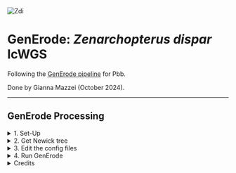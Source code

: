 <img src="https://lifg.australian.museum/Image/9uTxr6do.jpeg?version=full" alt="Zdi" width="300"/>

# GenErode: _Zenarchopterus dispar_ lcWGS

Following the [GenErode pipeline](https://github.com/philippinespire/pire_lcwgs_data_processing/tree/main/scripts/GenErode_Wahab) for Pbb.

Done by Gianna Mazzei (October 2024).

---

## GenErode Processing

<details><summary>1. Set-Up</summary>

### 1. Set-Up

Make a copy of the template folder, renaming it according to your species name.
```
cp -r /home/e1garcia/shotgun_PIRE/pire_lcwgs_data_processing/scripts/GenErode_Wahab/GenErode_templatedir /archive/carpenterlab/pire/pire_zenarchopterus_dispar_lcwgs/GenErode_Zdi
```
Then, create the necessary subdirectories
```
mkdir /archive/carpenterlab/pire/pire_zenarchopterus_dispar_lcwgs/GenErode_Zdi/config
mkdir /archive/carpenterlab/pire/pire_zenarchopterus_dispar_lcwgs/GenErode_Zdi/historical
mkdir /archive/carpenterlab/pire/pire_zenarchopterus_dispar_lcwgs/GenErode_Zdi/modern
mkdir /archive/carpenterlab/pire/pire_zenarchopterus_dispar_lcwgs/GenErode_Zdi/reference
mkdir /archive/carpenterlab/pire/pire_zenarchopterus_dispar_lcwgs/GenErode_Zdi/gerp_outgroups
mkdir /archive/carpenterlab/pire/pire_zenarchopterus_dispar_lcwgs/GenErode_Zdi/mitochondria
```
Add 1st_sequencing_run Zdi species data to the subdirectories:
```
rsync /archive/carpenterlab/pire/pire_zenarchopterus_dispar_lcwgs/1st_sequencing_run/fq_raw/Zdi-A*.fq.gz /archive/carpenterlab/pire/pire_zenarchopterus_dispar_lcwgs/GenErode_Zdi/historical

rsync /archive/carpenterlab/pire/pire_zenarchopterus_dispar_lcwgs/1st_sequencing_run/fq_raw/Zdi-C*.fq.gz /archive/carpenterlab/pire/pire_zenarchopterus_dispar_lcwgs/GenErode_Zdi/modern
```
Make sure they all synced properly:
```
ls -1 /archive/carpenterlab/pire/pire_zenarchopterus_dispar_lcwgs/1st_sequencing_run/fq_raw/Zdi-A*.fq.gz  | wc -l
ls -1 /archive/carpenterlab/pire/pire_zenarchopterus_dispar_lcwgs/GenErode_Zdi/historical | wc -l
94
94

ls -1 /archive/carpenterlab/pire/pire_zenarchopterus_dispar_lcwgs/1st_sequencing_run/fq_raw/Zdi-C*.fq.gz | wc -l
ls -1 /archive/carpenterlab/pire/pire_zenarchopterus_dispar_lcwgs/GenErode_Zdi/modern | wc -l
128
128
```

Now add 2nd_sequencing_run Zdi species data to the subdirectories:
```
rsync /archive/carpenterlab/pire/pire_zenarchopterus_dispar_lcwgs/2nd_sequencing_run/fq_raw/Zdi-A*.fq.gz /archive/carpenterlab/pire/pire_zenarchopterus_dispar_lcwgs/GenErode_Zdi/historical

rsync /archive/carpenterlab/pire/pire_zenarchopterus_dispar_lcwgs/2nd_sequencing_run/fq_raw/Zdi-C*.fq.gz /archive/carpenterlab/pire/pire_zenarchopterus_dispar_lcwgs/GenErode_Zdi/modern
```
Check it worked:
```
ls -1 /archive/carpenterlab/pire/pire_zenarchopterus_dispar_lcwgs/2nd_sequencing_run/fq_raw/Zdi-A*.fq.gz  | wc -l
ls -1 /archive/carpenterlab/pire/pire_zenarchopterus_dispar_lcwgs/GenErode_Zdi/historical/*2.1.fq.gz | wc -l
ls -1 /archive/carpenterlab/pire/pire_zenarchopterus_dispar_lcwgs/GenErode_Zdi/historical/*2.2.fq.gz | wc -l
94
47
47

ls -1 /archive/carpenterlab/pire/pire_zenarchopterus_dispar_lcwgs/2nd_sequencing_run/fq_raw/Zdi-C*.fq.gz  | wc -l
ls -1 /archive/carpenterlab/pire/pire_zenarchopterus_dispar_lcwgs/GenErode_Zdi/modern/*2.1.fq.gz | wc -l
ls -1 /archive/carpenterlab/pire/pire_zenarchopterus_dispar_lcwgs/GenErode_Zdi/modern/*2.2.fq.gz | wc -l
98
49
49
```
Add reference genome:
```
rsync /archive/carpenterlab/pire/pire_zenarchopterus_dispar_lcwgs/1st_sequencing_run/mkBAM_ddocent/reference.genbank.Zdi.fasta /archive/carpenterlab/pire/pire_zenarchopterus_dispar_lcwgs/GenErode_Zdi/reference
```

---

</details>

<details><summary>2. Get Newick tree</summary>

### 2. Get Newick tree

To begin to populate the `gerp_outgroups` directory, we need to download genomes from  at least 30 other fishes. _Zenarchopterus dispar_ is within the Zenarchopteridae family within the order Beloniformes. On Genbank, there are only 2 unique chromosome level genomes in this order. Within the same clade, Atherinomorphae, the next closest groups are Atheriniformes and Cyprinodontiformes, with 4 and 11 chromosome level genomes, respectively. After this, I had to expand to the next closest clade, Cichlomorphae. Within this clade, the order Cichliformes has 12 unique genomes. The sister order to Cichliformes, Polycentridae, had no genomes. This equals 30 genomes.

Previously included was _Xenentodon cancila_, which belonged to Beloniformes, but this species was causing issues when trying to run GenErode. Because of this, we now only have 29 genomes. The next closest order is Ambassidae, which only has one chromosome level genome. Now we have 30 genomes. 

<div align="center">
 <img src="https://github.com/philippinespire/pire_zenarchopterus_dispar_lcwgs/blob/main/GenErode_Zdi/Zdi_relationships.png" alt="Zdi_relationships" width="450"/>
</div>
<p>

 
</p>
<details><summary>To see how I downloaded all the genomes:</summary>
<p>
 
**Beloniformes**
</p>

```
# Cololabis saira
[hpc-0356@wahab-01 gerp_outgroups]$ wget https://ftp.ncbi.nlm.nih.gov/genomes/all/GCF/033/807/715/GCF_033807715.1_fColSai1.1/GCF_033807715.1_fColSai1.1_genomic.fna.gz
[hpc-0356@wahab-01 gerp_outgroups]$ mv GCF_033807715.1_fColSai1.1_genomic.fna.gz Cololabis_saira.fa.gz

# Oryzias curvinotus
[hpc-0356@wahab-01 gerp_outgroups]$ wget https://ftp.ncbi.nlm.nih.gov/genomes/all/GCA/023/969/325/GCA_023969325.1_ASM2396932v1/GCA_023969325.1_ASM2396932v1_genomic.fna.gz
[hpc-0356@wahab-01 gerp_outgroups]$ mv GCA_023969325.1_ASM2396932v1_genomic.fna.gz Oryzias_curvinotus.fa.gz

# Xenentodon cancila was removed from this list as it was causing problems for GenErode
```

**Atheriniformes**
```
# Melanotaenia boesemani
[hpc-0356@wahab-01 gerp_outgroups]$ wget https://ftp.ncbi.nlm.nih.gov/genomes/all/GCF/017/639/745/GCF_017639745.1_fMelBoe1.pri/GCF_017639745.1_fMelBoe1.pri_genomic.fna.gz
[hpc-0356@wahab-01 gerp_outgroups]$ mv GCF_017639745.1_fMelBoe1.pri_genomic.fna.gz Melanotaenia_boesemani.fa.gz

# Neostethus bicornis
[hpc-0356@wahab-01 gerp_outgroups]$ wget https://ftp.ncbi.nlm.nih.gov/genomes/all/GCA/902/685/375/GCA_902685375.1_fNeoBic2.1/GCA_902685375.1_fNeoBic2.1_genomic.fna.gz
[hpc-0356@wahab-01 gerp_outgroups]$ mv GCA_902685375.1_fNeoBic2.1_genomic.fna.gz Neostethus_bicornis.fa.gz

# Odontesthes bonariensis
[hpc-0356@wahab-01 gerp_outgroups]$ wget https://ftp.ncbi.nlm.nih.gov/genomes/all/GCA/027/942/865/GCA_027942865.1_fOdoBon6.hap1/GCA_027942865.1_fOdoBon6.hap1_genomic.fna.gz
[hpc-0356@wahab-01 gerp_outgroups]$ mv GCA_027942865.1_fOdoBon6.hap1_genomic.fna.gz Odontesthes_bonariensis.fa.gz

# Telmatherina bonti
[hpc-0356@wahab-01 gerp_outgroups]$ wget https://ftp.ncbi.nlm.nih.gov/genomes/all/GCA/933/228/915/GCA_933228915.1_fTelBon1.1/GCA_933228915.1_fTelBon1.1_genomic.fna.gz
[hpc-0356@wahab-01 gerp_outgroups]$ mv GCA_933228915.1_fTelBon1.1_genomic.fna.gz Telmatherina_bonti.fa.gz
```


**Cyprinodontiformes**
```
# Anableps anableps
[hpc-0356@wahab-01 gerp_outgroups]$ wget https://ftp.ncbi.nlm.nih.gov/genomes/all/GCA/014/839/685/GCA_014839685.1_fAnaAna1.pri/GCA_014839685.1_fAnaAna1.pri_genomic.fna.gz
[hpc-0356@wahab-01 gerp_outgroups]$ mv GCA_014839685.1_fAnaAna1.pri_genomic.fna.gz Anableps_anableps.fa.gz

# Cyprinodon diabolis
[hpc-0356@wahab-01 gerp_outgroups]$ wget https://ftp.ncbi.nlm.nih.gov/genomes/all/GCA/030/533/445/GCA_030533445.1_UCB_CyDiab_1.0/GCA_030533445.1_UCB_CyDiab_1.0_genomic.fna.gz
[hpc-0356@wahab-01 gerp_outgroups]$ mv GCA_030533445.1_UCB_CyDiab_1.0_genomic.fna.gz Cyprinodon_diabolis.fa.gz

# Fundulus diaphanus
[hpc-0356@wahab-01 gerp_outgroups]$ wget https://ftp.ncbi.nlm.nih.gov/genomes/all/GCA/037/039/145/GCA_037039145.1_fFunDia1.hap1/GCA_037039145.1_fFunDia1.hap1_genomic.fna.gz
[hpc-0356@wahab-01 gerp_outgroups]$ mv GCA_037039145.1_fFunDia1.hap1_genomic.fna.gz Fundulus_diaphanus.fa.gz

# Gambusia affinis
[hpc-0356@wahab-01 gerp_outgroups]$ wget https://ftp.ncbi.nlm.nih.gov/genomes/all/GCF/019/740/435/GCF_019740435.1_SWU_Gaff_1.0/GCF_019740435.1_SWU_Gaff_1.0_genomic.fna.gz
[hpc-0356@wahab-01 gerp_outgroups]$ mv GCF_019740435.1_SWU_Gaff_1.0_genomic.fna.gz Gambusia_affinis.fa.gz

# Girardinichthys multiradiatus
[hpc-0356@wahab-01 gerp_outgroups]$ wget https://ftp.ncbi.nlm.nih.gov/genomes/all/GCF/021/462/225/GCF_021462225.1_DD_fGirMul_XY1/GCF_021462225.1_DD_fGirMul_XY1_genomic.fna.gz
[hpc-0356@wahab-01 gerp_outgroups]$ mv GCF_021462225.1_DD_fGirMul_XY1_genomic.fna.gz Girardinichthys_multiradiatus.fa.gz

# Kryptolebias marmoratus
[hpc-0356@wahab-01 gerp_outgroups]$ wget https://ftp.ncbi.nlm.nih.gov/genomes/all/GCF/001/649/575/GCF_001649575.2_ASM164957v2/GCF_001649575.2_ASM164957v2_genomic.fna.gz
[hpc-0356@wahab-01 gerp_outgroups]$ mv GCF_001649575.2_ASM164957v2_genomic.fna.gz Kryptolebias_marmoratus.fa.gz

# Nematolebias whitei
[hpc-0356@wahab-01 gerp_outgroups]$ wget https://ftp.ncbi.nlm.nih.gov/genomes/all/GCF/014/905/685/GCF_014905685.2_NemWhi1/GCF_014905685.2_NemWhi1_genomic.fna.gz
[hpc-0356@wahab-01 gerp_outgroups]$ mv GCF_014905685.2_NemWhi1_genomic.fna.gz Nematolebias_whitei.fa.gz

# Nothobranchius furzeri
[hpc-0356@wahab-01 gerp_outgroups]$ wget https://ftp.ncbi.nlm.nih.gov/genomes/all/GCF/027/789/165/GCF_027789165.1_UI_Nfuz_MZM_1.0/GCF_027789165.1_UI_Nfuz_MZM_1.0_genomic.fna.gz
[hpc-0356@wahab-01 gerp_outgroups]$ mv GCF_027789165.1_UI_Nfuz_MZM_1.0_genomic.fna.gz Nothobranchius_furzeri.fa.gz

# Poecilia formosa
[hpc-0356@wahab-01 gerp_outgroups]$ wget https://ftp.ncbi.nlm.nih.gov/genomes/all/GCF/000/485/575/GCF_000485575.1_Poecilia_formosa-5.1.2/GCF_000485575.1_Poecilia_formosa-5.1.2_genomic.fna.gz
[hpc-0356@wahab-01 gerp_outgroups]$ mv GCF_000485575.1_Poecilia_formosa-5.1.2_genomic.fna.gz Poecilia_formosa.fa.gz

# Valencia hispanica
[hpc-0356@wahab-01 gerp_outgroups]$ wget https://ftp.ncbi.nlm.nih.gov/genomes/all/GCA/963/556/495/GCA_963556495.2_fValHis1.1_MT/GCA_963556495.2_fValHis1.1_MT_genomic.fna.gz
[hpc-0356@wahab-01 gerp_outgroups]$ mv GCA_963556495.2_fValHis1.1_MT_genomic.fna.gz Valencia_hispanica.fa.gz

# Xiphophorus birchmanni
[hpc-0356@wahab-01 gerp_outgroups]$ wget https://ftp.ncbi.nlm.nih.gov/genomes/all/GCA/036/418/095/GCA_036418095.1_xbir-COAC-16-VIII-22-M_v2023.1/GCA_036418095.1_xbir-COAC-16-VIII-22-M_v2023.1_genomic.fna.gz
[hpc-0356@wahab-01 gerp_outgroups]$ mv GCA_036418095.1_xbir-COAC-16-VIII-22-M_v2023.1_genomic.fna.gz Xiphophorus_birchmanni.fa.gz
```

**Cichliformes**
```
# Amphilophus citrinellus
[hpc-0356@wahab-01 gerp_outgroups]$ wget https://ftp.ncbi.nlm.nih.gov/genomes/all/GCA/013/435/755/GCA_013435755.1_ASM1343575v1/GCA_013435755.1_ASM1343575v1_genomic.fna.gz
[hpc-0356@wahab-01 gerp_outgroups]$ mv GCA_013435755.1_ASM1343575v1_genomic.fna.gz Amphilophus_citrinellus.fa.gz

# Archocentrus centrarchus
[hpc-0356@wahab-01 gerp_outgroups]$ wget https://ftp.ncbi.nlm.nih.gov/genomes/all/GCF/007/364/275/GCF_007364275.1_fArcCen1/GCF_007364275.1_fArcCen1_genomic.fna.gz
[hpc-0356@wahab-01 gerp_outgroups]$ mv GCF_007364275.1_fArcCen1_genomic.fna.gz Archocentrus_centrarchus.fa.gz

# Astatotilapia calliptera
[hpc-0356@wahab-01 gerp_outgroups]$ wget https://ftp.ncbi.nlm.nih.gov/genomes/all/GCF/900/246/225/GCF_900246225.1_fAstCal1.2/GCF_900246225.1_fAstCal1.2_genomic.fna.gz
[hpc-0356@wahab-01 gerp_outgroups]$ mv GCF_900246225.1_fAstCal1.2_genomic.fna.gz Astatotilapia_calliptera.fa.gz

# Chromidotilapia guntheri
[hpc-0356@wahab-01 gerp_outgroups]$ wget https://ftp.ncbi.nlm.nih.gov/genomes/all/GCA/040/805/835/GCA_040805835.1_ASM4080583v1/GCA_040805835.1_ASM4080583v1_genomic.fna.gz
[hpc-0356@wahab-01 gerp_outgroups]$ mv GCA_040805835.1_ASM4080583v1_genomic.fna.gz Chromidotilapia_guntheri.fa.gz

# Etroplus suratensis
[hpc-0356@wahab-01 gerp_outgroups]$ wget https://ftp.ncbi.nlm.nih.gov/genomes/all/GCA/041/004/005/GCA_041004005.1_CIBA_Esura_1.1/GCA_041004005.1_CIBA_Esura_1.1_genomic.fna.gz
[hpc-0356@wahab-01 gerp_outgroups]$ mv GCA_041004005.1_CIBA_Esura_1.1_genomic.fna.gz Etroplus_suratensis.fa.gz

# Maylandia zebra
[hpc-0356@wahab-01 gerp_outgroups]$ wget https://ftp.ncbi.nlm.nih.gov/genomes/all/GCF/000/238/955/GCF_000238955.4_M_zebra_UMD2a/GCF_000238955.4_M_zebra_UMD2a_genomic.fna.gz
[hpc-0356@wahab-01 gerp_outgroups]$ mv GCF_000238955.4_M_zebra_UMD2a_genomic.fna.gz Maylandia_zebra.fa.gz

# Neolamprologus multifasciatus
[hpc-0356@wahab-01 gerp_outgroups]$ wget https://ftp.ncbi.nlm.nih.gov/genomes/all/GCA/963/576/455/GCA_963576455.2_fNeoMul1.2/GCA_963576455.2_fNeoMul1.2_genomic.fna.gz
[hpc-0356@wahab-01 gerp_outgroups]$ mv GCA_963576455.2_fNeoMul1.2_genomic.fna.gz Neolamprologus_multifasciatus.fa.gz

# Oreochromis aureus
[hpc-0356@wahab-01 gerp_outgroups]$ wget https://ftp.ncbi.nlm.nih.gov/genomes/all/GCF/013/358/895/GCF_013358895.1_ZZ_aureus/GCF_013358895.1_ZZ_aureus_genomic.fna.gz
[hpc-0356@wahab-01 gerp_outgroups]$ mv GCF_013358895.1_ZZ_aureus_genomic.fna.gz Oreochromis_aureus.fa.gz

# Parachromis managuensis
[hpc-0356@wahab-01 gerp_outgroups]$ wget https://ftp.ncbi.nlm.nih.gov/genomes/all/GCA/040/437/545/GCA_040437545.1_ASM4043754v1/GCA_040437545.1_ASM4043754v1_genomic.fna.gz
[hpc-0356@wahab-01 gerp_outgroups]$ mv GCA_040437545.1_ASM4043754v1_genomic.fna.gz Parachromis_managuensis.fa.gz

# Pelmatolapia mariae
[hpc-0356@wahab-01 gerp_outgroups]$ wget https://ftp.ncbi.nlm.nih.gov/genomes/all/GCF/036/321/145/GCF_036321145.2_Pm_UMD_F_2/GCF_036321145.2_Pm_UMD_F_2_genomic.fna.gz
[hpc-0356@wahab-01 gerp_outgroups]$ mv GCF_036321145.2_Pm_UMD_F_2_genomic.fna.gz Pelmatolapia_mariae.fa.gz

# Petenia splendida
[hpc-0356@wahab-01 gerp_outgroups]$ wget https://ftp.ncbi.nlm.nih.gov/genomes/all/GCA/040/437/555/GCA_040437555.1_P_splendida_v1.0/GCA_040437555.1_P_splendida_v1.0_genomic.fna.gz
[hpc-0356@wahab-01 gerp_outgroups]$ mv GCA_040437555.1_P_splendida_v1.0_genomic.fna.gz Petenia_splendida.fa.gz

# Pholidichthys leucotaenia
[hpc-0356@wahab-01 gerp_outgroups]$ wget https://ftp.ncbi.nlm.nih.gov/genomes/all/GCA/020/510/985/GCA_020510985.1_fPhoLeu1.pri/GCA_020510985.1_fPhoLeu1.pri_genomic.fna.gz
[hpc-0356@wahab-01 gerp_outgroups]$ mv GCA_020510985.1_fPhoLeu1.pri_genomic.fna.gz Pholidichthys_leucotaenia.fa.gz
```

**Ambassidae**
```
# Parambassis ranga
[hpc-0356@wahab-01 gerp_outgroups]$ wget https://ftp.ncbi.nlm.nih.gov/genomes/all/GCF/900/634/625/GCF_900634625.1_fParRan2.1/GCF_900634625.1_fParRan2.1_genomic.fna.gz
[hpc-0356@wahab-01 gerp_outgroups]$ mv GCF_900634625.1_fParRan2.1_genomic.fna.gz Parambassis_ranga.fa.gz
```

</details>



I created a txt file listing the names of all the species in the `gerp_outgroups` directory and uploaded this to [TimeTree of Life](https://timetree.org/). We need to add Zenarchopterus dispar to this list, but neither the species nor its genus is recognized by the database. However, within the same family (Zenarchopteridae) the species Dermogenys collettei is recognized. 

**I will be using Dermogenys collettei as a proxy for Zenarchopterus dispar.**

Species List:
```
Dermogenys collettei
Amphilophus citrinellus
Anableps anableps
Archocentrus centrarchus
Astatotilapia calliptera
Chromidotilapia guntheri
Cololabis saira
Cyprinodon diabolis
Etroplus suratensis
Fundulus diaphanus
Gambusia affinis
Girardinichthys multiradiatus
Kryptolebias marmoratus
Maylandia zebra
Melanotaenia boesemani
Nematolebias whitei
Neolamprologus multifasciatus
Neostethus bicornis
Nothobranchius furzeri
Odontesthes bonariensis
Oreochromis aureus
Oryzias curvinotus
Parachromis managuensis
Pelmatolapia mariae
Petenia splendida
Pholidichthys leucotaenia
Poecilia formosa
Telmatherina bonti
Valencia hispanica
Xiphophorus birchmanni
```
<p>

I downloaded the tree as a Newick File (and jpg) and uploaded it to my `GenErode_Zdi` directory.
</p>

```
[hpc-0356@wahab-01 gerp_outgroups]$ logout

giannamazzei@Giannas-Laptop ~ % cd ~/Downloads

giannamazzei@Giannas-Laptop Downloads % scp Zdi_gerp_tree.nwk hpc-0356@wahab.hpc.odu.edu:/archive/carpenterlab/pire/pire_zenarchopterus_dispar_lcwgs/GenErode_Zdi

giannamazzei@Giannas-Laptop Downloads % scp Zdi_prunetree.jpg hpc-0356@wahab.hpc.odu.edu:/archive/carpenterlab/pire/pire_zenarchopterus_dispar_lcwgs/GenErode_Zdi
```

Now, in the .nwk file, rename the focal species with the name of the reference assembly file.
```
[hpc-0356@wahab-01 GenErode_Zdi]$ sed -i 's/Dermogenys_collettei/reference.genbank.Zdi.fasta/g' Zdi_gerp_tree.nwk
```
<div align="center">
 
 ### TimeTree Output:
 
 <img src="https://github.com/philippinespire/pire_zenarchopterus_dispar_lcwgs/blob/main/GenErode_Zdi/Zdi_prunetree.jpg" alt="Zdi prunetree" width="700"/>
</div>

---

</details>

<details><summary>3. Edit the config files</summary>

### 3. Edit the config files

I wrote a script to try and automate this process.

I began by copying it from where I originally made it:
```
[hpc-0356@wahab-01 GenErode_Zdi]$ cp /archive/carpenterlab/pire/pire_parupeneus_barberinus_lcwgs/test_GenErode_Pbb/config_file_population.sh .
```
Within the file, I have two variables you need to set on lines 9 and 10
```
species_code="Zdi"  # Replace XXX with the actual species code, ex. "Pbb"
species_name="zenarchopterus_dispar"  # Replace with the actual species name, ex. "parupeneus_barberinus"
```
Now running the script should populate the config text files, if this works the way I hope it does.
```
[hpc-0356@wahab-01 GenErode_Zdi]$ ./config_file_population.sh 
```
It worked!!

**Zdi_historical_samples.txt:**
```
[hpc-0356@wahab-01 config]$ cat Zdi_historical_samples.txt 
samplename_index_lane readgroup_id readgroup_platform path_to_R1_fastq_file path_to_R2_fastq_file
ZdiADup001_Ex1_L2 2277W2LT4:2 illumina historical/Zdi-ADup_001-Ex1-11B-lcwgs-1-1.1.fq.gz historical/Zdi-ADup_001-Ex1-11B-lcwgs-1-1.2.fq.gz
ZdiADup002_Ex1_L2 2277W2LT4:2 illumina historical/Zdi-ADup_002-Ex1-9G-lcwgs-1-1.1.fq.gz historical/Zdi-ADup_002-Ex1-9G-lcwgs-1-1.2.fq.gz
ZdiADup003_Ex1_L2 2277W2LT4:2 illumina historical/Zdi-ADup_003-Ex1-9H-lcwgs-1-1.1.fq.gz historical/Zdi-ADup_003-Ex1-9H-lcwgs-1-1.2.fq.gz
ZdiADup004_Ex1_L2 2277W2LT4:2 illumina historical/Zdi-ADup_004-Ex1-10A-lcwgs-1-1.1.fq.gz historical/Zdi-ADup_004-Ex1-10A-lcwgs-1-1.2.fq.gz
ZdiADup005_Ex1_L2 2277W2LT4:2 illumina historical/Zdi-ADup_005-Ex1-10B-lcwgs-1-1.1.fq.gz historical/Zdi-ADup_005-Ex1-10B-lcwgs-1-1.2.fq.gz
ZdiADup006_Ex1_L2 2277W2LT4:2 illumina historical/Zdi-ADup_006-Ex1-10C-lcwgs-1-1.1.fq.gz historical/Zdi-ADup_006-Ex1-10C-lcwgs-1-1.2.fq.gz
ZdiADup007_Ex1_L2 2277W2LT4:2 illumina historical/Zdi-ADup_007-Ex1-10D-lcwgs-1-1.1.fq.gz historical/Zdi-ADup_007-Ex1-10D-lcwgs-1-1.2.fq.gz
ZdiADup008_Ex1_L2 2277W2LT4:2 illumina historical/Zdi-ADup_008-Ex1-10E-lcwgs-1-1.1.fq.gz historical/Zdi-ADup_008-Ex1-10E-lcwgs-1-1.2.fq.gz
ZdiADup009_Ex1_L2 2277W2LT4:2 illumina historical/Zdi-ADup_009-Ex1-10F-lcwgs-1-1.1.fq.gz historical/Zdi-ADup_009-Ex1-10F-lcwgs-1-1.2.fq.gz
ZdiADup010_Ex1_L2 2277W2LT4:2 illumina historical/Zdi-ADup_010-Ex1-10G-lcwgs-1-1.1.fq.gz historical/Zdi-ADup_010-Ex1-10G-lcwgs-1-1.2.fq.gz
ZdiADup011_Ex1_L2 2277W2LT4:2 illumina historical/Zdi-ADup_011-Ex1-10H-lcwgs-1-1.1.fq.gz historical/Zdi-ADup_011-Ex1-10H-lcwgs-1-1.2.fq.gz
ZdiADup012_Ex1_L2 2277W2LT4:2 illumina historical/Zdi-ADup_012-Ex1-11A-lcwgs-1-1.1.fq.gz historical/Zdi-ADup_012-Ex1-11A-lcwgs-1-1.2.fq.gz
ZdiADup013_Ex1_L2 2277W2LT4:2 illumina historical/Zdi-ADup_013-Ex1-12F-lcwgs-1-1.1.fq.gz historical/Zdi-ADup_013-Ex1-12F-lcwgs-1-1.2.fq.gz
ZdiADup014_Ex1_L2 2277W2LT4:2 illumina historical/Zdi-ADup_014-Ex1-11C-lcwgs-1-1.1.fq.gz historical/Zdi-ADup_014-Ex1-11C-lcwgs-1-1.2.fq.gz
ZdiADup015_Ex1_L2 2277W2LT4:2 illumina historical/Zdi-ADup_015-Ex1-11D-lcwgs-1-1.1.fq.gz historical/Zdi-ADup_015-Ex1-11D-lcwgs-1-1.2.fq.gz
ZdiADup016_Ex1_L2 2277W2LT4:2 illumina historical/Zdi-ADup_016-Ex1-11E-lcwgs-1-1.1.fq.gz historical/Zdi-ADup_016-Ex1-11E-lcwgs-1-1.2.fq.gz
ZdiADup017_Ex1_L2 2277W2LT4:2 illumina historical/Zdi-ADup_017-Ex1-11F-lcwgs-1-1.1.fq.gz historical/Zdi-ADup_017-Ex1-11F-lcwgs-1-1.2.fq.gz
ZdiADup018_Ex1_L2 2277W2LT4:2 illumina historical/Zdi-ADup_018-Ex1-11G-lcwgs-1-1.1.fq.gz historical/Zdi-ADup_018-Ex1-11G-lcwgs-1-1.2.fq.gz
ZdiADup019_Ex1_L2 2277W2LT4:2 illumina historical/Zdi-ADup_019-Ex1-11H-lcwgs-1-1.1.fq.gz historical/Zdi-ADup_019-Ex1-11H-lcwgs-1-1.2.fq.gz
ZdiADup020_Ex1_L2 2277W2LT4:2 illumina historical/Zdi-ADup_020-Ex1-12A-lcwgs-1-1.1.fq.gz historical/Zdi-ADup_020-Ex1-12A-lcwgs-1-1.2.fq.gz
ZdiADup021_Ex1_L2 2277W2LT4:2 illumina historical/Zdi-ADup_021-Ex1-12B-lcwgs-1-1.1.fq.gz historical/Zdi-ADup_021-Ex1-12B-lcwgs-1-1.2.fq.gz
ZdiADup022_Ex1_L2 2277W2LT4:2 illumina historical/Zdi-ADup_022-Ex1-12C-lcwgs-1-1.1.fq.gz historical/Zdi-ADup_022-Ex1-12C-lcwgs-1-1.2.fq.gz
ZdiADup023_Ex1_L2 2277W2LT4:2 illumina historical/Zdi-ADup_023-Ex1-12D-lcwgs-1-1.1.fq.gz historical/Zdi-ADup_023-Ex1-12D-lcwgs-1-1.2.fq.gz
ZdiADup024_Ex1_L2 2277W2LT4:2 illumina historical/Zdi-ADup_024-Ex1-12E-lcwgs-1-1.1.fq.gz historical/Zdi-ADup_024-Ex1-12E-lcwgs-1-1.2.fq.gz
ZdiADup025_Ex1_L2 2277W2LT4:2 illumina historical/Zdi-ADup_025-Ex1-2A-lcwgs-1-1.1.fq.gz historical/Zdi-ADup_025-Ex1-2A-lcwgs-1-1.2.fq.gz
ZdiADup026_Ex1_L2 2277W2LT4:2 illumina historical/Zdi-ADup_026-Ex1-12G-lcwgs-1-1.1.fq.gz historical/Zdi-ADup_026-Ex1-12G-lcwgs-1-1.2.fq.gz
ZdiADup027_Ex1_L2 2277W2LT4:2 illumina historical/Zdi-ADup_027-Ex1-12H-lcwgs-1-1.1.fq.gz historical/Zdi-ADup_027-Ex1-12H-lcwgs-1-1.2.fq.gz
ZdiADup028_Ex1_L2 2277W2LT4:2 illumina historical/Zdi-ADup_028-Ex1-9F-lcwgs-1-1.1.fq.gz historical/Zdi-ADup_028-Ex1-9F-lcwgs-1-1.2.fq.gz
ZdiADup029_Ex1_L2 2277W2LT4:2 illumina historical/Zdi-ADup_029-Ex1-1A-lcwgs-1-1.1.fq.gz historical/Zdi-ADup_029-Ex1-1A-lcwgs-1-1.2.fq.gz
ZdiADup030_Ex1_L2 2277W2LT4:2 illumina historical/Zdi-ADup_030-Ex1-1B-lcwgs-1-1.1.fq.gz historical/Zdi-ADup_030-Ex1-1B-lcwgs-1-1.2.fq.gz
ZdiADup031_Ex1_L2 2277W2LT4:2 illumina historical/Zdi-ADup_031-Ex1-1C-lcwgs-1-1.1.fq.gz historical/Zdi-ADup_031-Ex1-1C-lcwgs-1-1.2.fq.gz
ZdiADup032_Ex1_L2 2277W2LT4:2 illumina historical/Zdi-ADup_032-Ex1-1D-lcwgs-1-1.1.fq.gz historical/Zdi-ADup_032-Ex1-1D-lcwgs-1-1.2.fq.gz
ZdiADup033_Ex1_L2 2277W2LT4:2 illumina historical/Zdi-ADup_033-Ex1-1E-lcwgs-1-1.1.fq.gz historical/Zdi-ADup_033-Ex1-1E-lcwgs-1-1.2.fq.gz
ZdiADup034_Ex1_L2 2277W2LT4:2 illumina historical/Zdi-ADup_034-Ex1-1F-lcwgs-1-1.1.fq.gz historical/Zdi-ADup_034-Ex1-1F-lcwgs-1-1.2.fq.gz
ZdiADup035_Ex1_L2 2277W2LT4:2 illumina historical/Zdi-ADup_035-Ex1-1G-lcwgs-1-1.1.fq.gz historical/Zdi-ADup_035-Ex1-1G-lcwgs-1-1.2.fq.gz
ZdiADup036_Ex1_L2 2277W2LT4:2 illumina historical/Zdi-ADup_036-Ex1-1H-lcwgs-1-1.1.fq.gz historical/Zdi-ADup_036-Ex1-1H-lcwgs-1-1.2.fq.gz
ZdiADup037_Ex1_L2 2277W2LT4:2 illumina historical/Zdi-ADup_037-Ex1-3D-lcwgs-1-1.1.fq.gz historical/Zdi-ADup_037-Ex1-3D-lcwgs-1-1.2.fq.gz
ZdiADup038_Ex1_L2 2277W2LT4:2 illumina historical/Zdi-ADup_038-Ex1-2B-lcwgs-1-1.1.fq.gz historical/Zdi-ADup_038-Ex1-2B-lcwgs-1-1.2.fq.gz
ZdiADup039_Ex1_L2 2277W2LT4:2 illumina historical/Zdi-ADup_039-Ex1-2C-lcwgs-1-1.1.fq.gz historical/Zdi-ADup_039-Ex1-2C-lcwgs-1-1.2.fq.gz
ZdiADup040_Ex1_L2 2277W2LT4:2 illumina historical/Zdi-ADup_040-Ex1-2D-lcwgs-1-1.1.fq.gz historical/Zdi-ADup_040-Ex1-2D-lcwgs-1-1.2.fq.gz
ZdiADup041_Ex1_L2 2277W2LT4:2 illumina historical/Zdi-ADup_041-Ex1-2E-lcwgs-1-1.1.fq.gz historical/Zdi-ADup_041-Ex1-2E-lcwgs-1-1.2.fq.gz
ZdiADup042_Ex1_L2 2277W2LT4:2 illumina historical/Zdi-ADup_042-Ex1-2F-lcwgs-1-1.1.fq.gz historical/Zdi-ADup_042-Ex1-2F-lcwgs-1-1.2.fq.gz
ZdiADup043_Ex1_L2 2277W2LT4:2 illumina historical/Zdi-ADup_043-Ex1-2G-lcwgs-1-1.1.fq.gz historical/Zdi-ADup_043-Ex1-2G-lcwgs-1-1.2.fq.gz
ZdiADup044_Ex1_L2 2277W2LT4:2 illumina historical/Zdi-ADup_044-Ex1-2H-lcwgs-1-1.1.fq.gz historical/Zdi-ADup_044-Ex1-2H-lcwgs-1-1.2.fq.gz
ZdiADup045_Ex1_L2 2277W2LT4:2 illumina historical/Zdi-ADup_045-Ex1-3A-lcwgs-1-1.1.fq.gz historical/Zdi-ADup_045-Ex1-3A-lcwgs-1-1.2.fq.gz
ZdiADup046_Ex1_L2 2277W2LT4:2 illumina historical/Zdi-ADup_046-Ex1-3B-lcwgs-1-1.1.fq.gz historical/Zdi-ADup_046-Ex1-3B-lcwgs-1-1.2.fq.gz
ZdiADup047_Ex1_L2 2277W2LT4:2 illumina historical/Zdi-ADup_047-Ex1-3C-lcwgs-1-1.1.fq.gz historical/Zdi-ADup_047-Ex1-3C-lcwgs-1-1.2.fq.gz
ZdiADup001_Ex1_L4 227NLCLT4:4 illumina historical/Zdi-ADup_001-Ex1-11B-lcwgs-1-2.1.fq.gz historical/Zdi-ADup_001-Ex1-11B-lcwgs-1-2.2.fq.gz
ZdiADup002_Ex1_L4 227NLCLT4:4 illumina historical/Zdi-ADup_002-Ex1-9G-lcwgs-1-2.1.fq.gz historical/Zdi-ADup_002-Ex1-9G-lcwgs-1-2.2.fq.gz
ZdiADup003_Ex1_L4 227NLCLT4:4 illumina historical/Zdi-ADup_003-Ex1-9H-lcwgs-1-2.1.fq.gz historical/Zdi-ADup_003-Ex1-9H-lcwgs-1-2.2.fq.gz
ZdiADup004_Ex1_L4 227NLCLT4:4 illumina historical/Zdi-ADup_004-Ex1-10A-lcwgs-1-2.1.fq.gz historical/Zdi-ADup_004-Ex1-10A-lcwgs-1-2.2.fq.gz
ZdiADup005_Ex1_L4 227NLCLT4:4 illumina historical/Zdi-ADup_005-Ex1-10B-lcwgs-1-2.1.fq.gz historical/Zdi-ADup_005-Ex1-10B-lcwgs-1-2.2.fq.gz
ZdiADup006_Ex1_L4 227NLCLT4:4 illumina historical/Zdi-ADup_006-Ex1-10C-lcwgs-1-2.1.fq.gz historical/Zdi-ADup_006-Ex1-10C-lcwgs-1-2.2.fq.gz
ZdiADup007_Ex1_L4 227NLCLT4:4 illumina historical/Zdi-ADup_007-Ex1-10D-lcwgs-1-2.1.fq.gz historical/Zdi-ADup_007-Ex1-10D-lcwgs-1-2.2.fq.gz
ZdiADup008_Ex1_L4 227NLCLT4:4 illumina historical/Zdi-ADup_008-Ex1-10E-lcwgs-1-2.1.fq.gz historical/Zdi-ADup_008-Ex1-10E-lcwgs-1-2.2.fq.gz
ZdiADup009_Ex1_L4 227NLCLT4:4 illumina historical/Zdi-ADup_009-Ex1-10F-lcwgs-1-2.1.fq.gz historical/Zdi-ADup_009-Ex1-10F-lcwgs-1-2.2.fq.gz
ZdiADup010_Ex1_L4 227NLCLT4:4 illumina historical/Zdi-ADup_010-Ex1-10G-lcwgs-1-2.1.fq.gz historical/Zdi-ADup_010-Ex1-10G-lcwgs-1-2.2.fq.gz
ZdiADup011_Ex1_L4 227NLCLT4:4 illumina historical/Zdi-ADup_011-Ex1-10H-lcwgs-1-2.1.fq.gz historical/Zdi-ADup_011-Ex1-10H-lcwgs-1-2.2.fq.gz
ZdiADup012_Ex1_L4 227NLCLT4:4 illumina historical/Zdi-ADup_012-Ex1-11A-lcwgs-1-2.1.fq.gz historical/Zdi-ADup_012-Ex1-11A-lcwgs-1-2.2.fq.gz
ZdiADup013_Ex1_L4 227NLCLT4:4 illumina historical/Zdi-ADup_013-Ex1-12F-lcwgs-1-2.1.fq.gz historical/Zdi-ADup_013-Ex1-12F-lcwgs-1-2.2.fq.gz
ZdiADup014_Ex1_L4 227NLCLT4:4 illumina historical/Zdi-ADup_014-Ex1-11C-lcwgs-1-2.1.fq.gz historical/Zdi-ADup_014-Ex1-11C-lcwgs-1-2.2.fq.gz
ZdiADup015_Ex1_L4 227NLCLT4:4 illumina historical/Zdi-ADup_015-Ex1-11D-lcwgs-1-2.1.fq.gz historical/Zdi-ADup_015-Ex1-11D-lcwgs-1-2.2.fq.gz
ZdiADup016_Ex1_L4 227NLCLT4:4 illumina historical/Zdi-ADup_016-Ex1-11E-lcwgs-1-2.1.fq.gz historical/Zdi-ADup_016-Ex1-11E-lcwgs-1-2.2.fq.gz
ZdiADup017_Ex1_L4 227NLCLT4:4 illumina historical/Zdi-ADup_017-Ex1-11F-lcwgs-1-2.1.fq.gz historical/Zdi-ADup_017-Ex1-11F-lcwgs-1-2.2.fq.gz
ZdiADup018_Ex1_L4 227NLCLT4:4 illumina historical/Zdi-ADup_018-Ex1-11G-lcwgs-1-2.1.fq.gz historical/Zdi-ADup_018-Ex1-11G-lcwgs-1-2.2.fq.gz
ZdiADup019_Ex1_L4 227NLCLT4:4 illumina historical/Zdi-ADup_019-Ex1-11H-lcwgs-1-2.1.fq.gz historical/Zdi-ADup_019-Ex1-11H-lcwgs-1-2.2.fq.gz
ZdiADup020_Ex1_L4 227NLCLT4:4 illumina historical/Zdi-ADup_020-Ex1-12A-lcwgs-1-2.1.fq.gz historical/Zdi-ADup_020-Ex1-12A-lcwgs-1-2.2.fq.gz
ZdiADup021_Ex1_L4 227NLCLT4:4 illumina historical/Zdi-ADup_021-Ex1-12B-lcwgs-1-2.1.fq.gz historical/Zdi-ADup_021-Ex1-12B-lcwgs-1-2.2.fq.gz
ZdiADup022_Ex1_L4 227NLCLT4:4 illumina historical/Zdi-ADup_022-Ex1-12C-lcwgs-1-2.1.fq.gz historical/Zdi-ADup_022-Ex1-12C-lcwgs-1-2.2.fq.gz
ZdiADup023_Ex1_L4 227NLCLT4:4 illumina historical/Zdi-ADup_023-Ex1-12D-lcwgs-1-2.1.fq.gz historical/Zdi-ADup_023-Ex1-12D-lcwgs-1-2.2.fq.gz
ZdiADup024_Ex1_L4 227NLCLT4:4 illumina historical/Zdi-ADup_024-Ex1-12E-lcwgs-1-2.1.fq.gz historical/Zdi-ADup_024-Ex1-12E-lcwgs-1-2.2.fq.gz
ZdiADup025_Ex1_L4 227NLCLT4:4 illumina historical/Zdi-ADup_025-Ex1-2A-lcwgs-1-2.1.fq.gz historical/Zdi-ADup_025-Ex1-2A-lcwgs-1-2.2.fq.gz
ZdiADup026_Ex1_L4 227NLCLT4:4 illumina historical/Zdi-ADup_026-Ex1-12G-lcwgs-1-2.1.fq.gz historical/Zdi-ADup_026-Ex1-12G-lcwgs-1-2.2.fq.gz
ZdiADup027_Ex1_L4 227NLCLT4:4 illumina historical/Zdi-ADup_027-Ex1-12H-lcwgs-1-2.1.fq.gz historical/Zdi-ADup_027-Ex1-12H-lcwgs-1-2.2.fq.gz
ZdiADup028_Ex1_L4 227NLCLT4:4 illumina historical/Zdi-ADup_028-Ex1-9F-lcwgs-1-2.1.fq.gz historical/Zdi-ADup_028-Ex1-9F-lcwgs-1-2.2.fq.gz
ZdiADup029_Ex1_L4 227NLCLT4:4 illumina historical/Zdi-ADup_029-Ex1-1A-lcwgs-1-2.1.fq.gz historical/Zdi-ADup_029-Ex1-1A-lcwgs-1-2.2.fq.gz
ZdiADup030_Ex1_L4 227NLCLT4:4 illumina historical/Zdi-ADup_030-Ex1-1B-lcwgs-1-2.1.fq.gz historical/Zdi-ADup_030-Ex1-1B-lcwgs-1-2.2.fq.gz
ZdiADup031_Ex1_L4 227NLCLT4:4 illumina historical/Zdi-ADup_031-Ex1-1C-lcwgs-1-2.1.fq.gz historical/Zdi-ADup_031-Ex1-1C-lcwgs-1-2.2.fq.gz
ZdiADup032_Ex1_L4 227NLCLT4:4 illumina historical/Zdi-ADup_032-Ex1-1D-lcwgs-1-2.1.fq.gz historical/Zdi-ADup_032-Ex1-1D-lcwgs-1-2.2.fq.gz
ZdiADup033_Ex1_L4 227NLCLT4:4 illumina historical/Zdi-ADup_033-Ex1-1E-lcwgs-1-2.1.fq.gz historical/Zdi-ADup_033-Ex1-1E-lcwgs-1-2.2.fq.gz
ZdiADup034_Ex1_L4 227NLCLT4:4 illumina historical/Zdi-ADup_034-Ex1-1F-lcwgs-1-2.1.fq.gz historical/Zdi-ADup_034-Ex1-1F-lcwgs-1-2.2.fq.gz
ZdiADup035_Ex1_L4 227NLCLT4:4 illumina historical/Zdi-ADup_035-Ex1-1G-lcwgs-1-2.1.fq.gz historical/Zdi-ADup_035-Ex1-1G-lcwgs-1-2.2.fq.gz
ZdiADup036_Ex1_L4 227NLCLT4:4 illumina historical/Zdi-ADup_036-Ex1-1H-lcwgs-1-2.1.fq.gz historical/Zdi-ADup_036-Ex1-1H-lcwgs-1-2.2.fq.gz
ZdiADup037_Ex1_L4 227NLCLT4:4 illumina historical/Zdi-ADup_037-Ex1-3D-lcwgs-1-2.1.fq.gz historical/Zdi-ADup_037-Ex1-3D-lcwgs-1-2.2.fq.gz
ZdiADup038_Ex1_L4 227NLCLT4:4 illumina historical/Zdi-ADup_038-Ex1-2B-lcwgs-1-2.1.fq.gz historical/Zdi-ADup_038-Ex1-2B-lcwgs-1-2.2.fq.gz
ZdiADup039_Ex1_L4 227NLCLT4:4 illumina historical/Zdi-ADup_039-Ex1-2C-lcwgs-1-2.1.fq.gz historical/Zdi-ADup_039-Ex1-2C-lcwgs-1-2.2.fq.gz
ZdiADup040_Ex1_L4 227NLCLT4:4 illumina historical/Zdi-ADup_040-Ex1-2D-lcwgs-1-2.1.fq.gz historical/Zdi-ADup_040-Ex1-2D-lcwgs-1-2.2.fq.gz
ZdiADup041_Ex1_L4 227NLCLT4:4 illumina historical/Zdi-ADup_041-Ex1-2E-lcwgs-1-2.1.fq.gz historical/Zdi-ADup_041-Ex1-2E-lcwgs-1-2.2.fq.gz
ZdiADup042_Ex1_L4 227NLCLT4:4 illumina historical/Zdi-ADup_042-Ex1-2F-lcwgs-1-2.1.fq.gz historical/Zdi-ADup_042-Ex1-2F-lcwgs-1-2.2.fq.gz
ZdiADup043_Ex1_L4 227NLCLT4:4 illumina historical/Zdi-ADup_043-Ex1-2G-lcwgs-1-2.1.fq.gz historical/Zdi-ADup_043-Ex1-2G-lcwgs-1-2.2.fq.gz
ZdiADup044_Ex1_L4 227NLCLT4:4 illumina historical/Zdi-ADup_044-Ex1-2H-lcwgs-1-2.1.fq.gz historical/Zdi-ADup_044-Ex1-2H-lcwgs-1-2.2.fq.gz
ZdiADup045_Ex1_L4 227NLCLT4:4 illumina historical/Zdi-ADup_045-Ex1-3A-lcwgs-1-2.1.fq.gz historical/Zdi-ADup_045-Ex1-3A-lcwgs-1-2.2.fq.gz
ZdiADup046_Ex1_L4 227NLCLT4:4 illumina historical/Zdi-ADup_046-Ex1-3B-lcwgs-1-2.1.fq.gz historical/Zdi-ADup_046-Ex1-3B-lcwgs-1-2.2.fq.gz
ZdiADup047_Ex1_L4 227NLCLT4:4 illumina historical/Zdi-ADup_047-Ex1-3C-lcwgs-1-2.1.fq.gz historical/Zdi-ADup_047-Ex1-3C-lcwgs-1-2.2.fq.gz
```
**Zdi_historical_samples.txt:**
```
[hpc-0356@wahab-01 config]$ cat Zdi_modern_samples.txt 
samplename_index_lane readgroup_id readgroup_platform path_to_R1_fastq_file path_to_R2_fastq_file
ZdiCDup001_Ex1_L2 2277W2LT4:2 illumina modern/Zdi-CDup_001-Ex1-5D-lcwgs-1-1.1.fq.gz modern/Zdi-CDup_001-Ex1-5D-lcwgs-1-1.2.fq.gz
ZdiCDup002_Ex1_L2 2277W2LT4:2 illumina modern/Zdi-CDup_002-Ex1-5E-lcwgs-1-1.1.fq.gz modern/Zdi-CDup_002-Ex1-5E-lcwgs-1-1.2.fq.gz
ZdiCDup003_Ex1_L2 2277W2LT4:2 illumina modern/Zdi-CDup_003-Ex1-5F-lcwgs-1-1.1.fq.gz modern/Zdi-CDup_003-Ex1-5F-lcwgs-1-1.2.fq.gz
ZdiCDup004_Ex1_L2 2277W2LT4:2 illumina modern/Zdi-CDup_004-Ex1-5G-lcwgs-1-1.1.fq.gz modern/Zdi-CDup_004-Ex1-5G-lcwgs-1-1.2.fq.gz
ZdiCDup005_Ex1_L2 2277W2LT4:2 illumina modern/Zdi-CDup_005-Ex1-5H-lcwgs-1-1.1.fq.gz modern/Zdi-CDup_005-Ex1-5H-lcwgs-1-1.2.fq.gz
ZdiCDup006_Ex1_L2 2277W2LT4:2 illumina modern/Zdi-CDup_006-Ex1-6A-lcwgs-1-1.1.fq.gz modern/Zdi-CDup_006-Ex1-6A-lcwgs-1-1.2.fq.gz
ZdiCDup007_Ex1_L2 2277W2LT4:2 illumina modern/Zdi-CDup_007-Ex1-6B-lcwgs-1-1.1.fq.gz modern/Zdi-CDup_007-Ex1-6B-lcwgs-1-1.2.fq.gz
ZdiCDup008_Ex1_L2 2277W2LT4:2 illumina modern/Zdi-CDup_008-Ex1-6C-lcwgs-1-1.1.fq.gz modern/Zdi-CDup_008-Ex1-6C-lcwgs-1-1.2.fq.gz
ZdiCDup010_Ex1_L2 2277W2LT4:2 illumina modern/Zdi-CDup_010-Ex1-6D-lcwgs-1-1.1.fq.gz modern/Zdi-CDup_010-Ex1-6D-lcwgs-1-1.2.fq.gz
ZdiCDup011_Ex1_L2 2277W2LT4:2 illumina modern/Zdi-CDup_011-Ex1-6E-lcwgs-1-1.1.fq.gz modern/Zdi-CDup_011-Ex1-6E-lcwgs-1-1.2.fq.gz
ZdiCDup012_Ex1_L2 2277W2LT4:2 illumina modern/Zdi-CDup_012-Ex1-6F-lcwgs-1-1.1.fq.gz modern/Zdi-CDup_012-Ex1-6F-lcwgs-1-1.2.fq.gz
ZdiCDup013_Ex1_L2 2277W2LT4:2 illumina modern/Zdi-CDup_013-Ex1-6G-lcwgs-1-1.1.fq.gz modern/Zdi-CDup_013-Ex1-6G-lcwgs-1-1.2.fq.gz
ZdiCDup014_Ex1_L2 2277W2LT4:2 illumina modern/Zdi-CDup_014-Ex1-6H-lcwgs-1-1.1.fq.gz modern/Zdi-CDup_014-Ex1-6H-lcwgs-1-1.2.fq.gz
ZdiCDup015_Ex1_L2 2277W2LT4:2 illumina modern/Zdi-CDup_015-Ex1-7A-lcwgs-1-1.1.fq.gz modern/Zdi-CDup_015-Ex1-7A-lcwgs-1-1.2.fq.gz
ZdiCDup016_Ex1_L2 2277W2LT4:2 illumina modern/Zdi-CDup_016-Ex1-7B-lcwgs-1-1.1.fq.gz modern/Zdi-CDup_016-Ex1-7B-lcwgs-1-1.2.fq.gz
ZdiCDup017_Ex1_L2 2277W2LT4:2 illumina modern/Zdi-CDup_017-Ex1-7C-lcwgs-1-1.1.fq.gz modern/Zdi-CDup_017-Ex1-7C-lcwgs-1-1.2.fq.gz
ZdiCDup018_Ex1_L2 2277W2LT4:2 illumina modern/Zdi-CDup_018-Ex1-7D-lcwgs-1-1.1.fq.gz modern/Zdi-CDup_018-Ex1-7D-lcwgs-1-1.2.fq.gz
ZdiCDup019_Ex1_L2 2277W2LT4:2 illumina modern/Zdi-CDup_019-Ex1-7E-lcwgs-1-1.1.fq.gz modern/Zdi-CDup_019-Ex1-7E-lcwgs-1-1.2.fq.gz
ZdiCDup020_Ex1_L2 2277W2LT4:2 illumina modern/Zdi-CDup_020-Ex1-7F-lcwgs-1-1.1.fq.gz modern/Zdi-CDup_020-Ex1-7F-lcwgs-1-1.2.fq.gz
ZdiCDup021_Ex1_L2 2277W2LT4:2 illumina modern/Zdi-CDup_021-Ex1-7G-lcwgs-1-1.1.fq.gz modern/Zdi-CDup_021-Ex1-7G-lcwgs-1-1.2.fq.gz
ZdiCDup022_Ex1_L2 2277W2LT4:2 illumina modern/Zdi-CDup_022-Ex1-7H-lcwgs-1-1.1.fq.gz modern/Zdi-CDup_022-Ex1-7H-lcwgs-1-1.2.fq.gz
ZdiCDup023_Ex1_L2 2277W2LT4:2 illumina modern/Zdi-CDup_023-Ex1-8A-lcwgs-1-1.1.fq.gz modern/Zdi-CDup_023-Ex1-8A-lcwgs-1-1.2.fq.gz
ZdiCDup024_Ex1_L2 2277W2LT4:2 illumina modern/Zdi-CDup_024-Ex1-8B-lcwgs-1-1.1.fq.gz modern/Zdi-CDup_024-Ex1-8B-lcwgs-1-1.2.fq.gz
ZdiCDup025_Ex1_L2 2277W2LT4:2 illumina modern/Zdi-CDup_025-Ex1-8C-lcwgs-1-1.1.fq.gz modern/Zdi-CDup_025-Ex1-8C-lcwgs-1-1.2.fq.gz
ZdiCDup026_Ex1_L2 2277W2LT4:2 illumina modern/Zdi-CDup_026-Ex1-8D-lcwgs-1-1.1.fq.gz modern/Zdi-CDup_026-Ex1-8D-lcwgs-1-1.2.fq.gz
ZdiCDup027_Ex1_L2 2277W2LT4:2 illumina modern/Zdi-CDup_027-Ex1-8E-lcwgs-1-1.1.fq.gz modern/Zdi-CDup_027-Ex1-8E-lcwgs-1-1.2.fq.gz
ZdiCDup028_Ex1_L2 2277W2LT4:2 illumina modern/Zdi-CDup_028-Ex1-8F-lcwgs-1-1.1.fq.gz modern/Zdi-CDup_028-Ex1-8F-lcwgs-1-1.2.fq.gz
ZdiCDup029_Ex1_L2 2277W2LT4:2 illumina modern/Zdi-CDup_029-Ex1-8G-lcwgs-1-1.1.fq.gz modern/Zdi-CDup_029-Ex1-8G-lcwgs-1-1.2.fq.gz
ZdiCDup030_Ex1_L2 2277W2LT4:2 illumina modern/Zdi-CDup_030-Ex1-8H-lcwgs-1-1.1.fq.gz modern/Zdi-CDup_030-Ex1-8H-lcwgs-1-1.2.fq.gz
ZdiCDup031_Ex1_L2 2277W2LT4:2 illumina modern/Zdi-CDup_031-Ex1-9A-lcwgs-1-1.1.fq.gz modern/Zdi-CDup_031-Ex1-9A-lcwgs-1-1.2.fq.gz
ZdiCDup032_Ex1_L2 2277W2LT4:2 illumina modern/Zdi-CDup_032-Ex1-9B-lcwgs-1-1.1.fq.gz modern/Zdi-CDup_032-Ex1-9B-lcwgs-1-1.2.fq.gz
ZdiCDup033_Ex1_L2 2277W2LT4:2 illumina modern/Zdi-CDup_033-Ex1-9C-lcwgs-1-1.1.fq.gz modern/Zdi-CDup_033-Ex1-9C-lcwgs-1-1.2.fq.gz
ZdiCDup034_Ex1_L2 2277W2LT4:2 illumina modern/Zdi-CDup_034-Ex1-9D-lcwgs-1-1.1.fq.gz modern/Zdi-CDup_034-Ex1-9D-lcwgs-1-1.2.fq.gz
ZdiCDup035_Ex1_L2 2277W2LT4:2 illumina modern/Zdi-CDup_035-Ex1-9E-lcwgs-1-1.1.fq.gz modern/Zdi-CDup_035-Ex1-9E-lcwgs-1-1.2.fq.gz
ZdiCDup036_Ex1_L2 2277W2LT4:2 illumina modern/Zdi-CDup_036-Ex1-9F-lcwgs-1-1.1.fq.gz modern/Zdi-CDup_036-Ex1-9F-lcwgs-1-1.2.fq.gz
ZdiCDup037_Ex1_L2 2277W2LT4:2 illumina modern/Zdi-CDup_037-Ex1-9G-lcwgs-1-1.1.fq.gz modern/Zdi-CDup_037-Ex1-9G-lcwgs-1-1.2.fq.gz
ZdiCDup038_Ex1_L2 2277W2LT4:2 illumina modern/Zdi-CDup_038-Ex1-9H-lcwgs-1-1.1.fq.gz modern/Zdi-CDup_038-Ex1-9H-lcwgs-1-1.2.fq.gz
ZdiCDup039_Ex1_L2 2277W2LT4:2 illumina modern/Zdi-CDup_039-Ex1-10A-lcwgs-1-1.1.fq.gz modern/Zdi-CDup_039-Ex1-10A-lcwgs-1-1.2.fq.gz
ZdiCDup040_Ex1_L2 2277W2LT4:2 illumina modern/Zdi-CDup_040-Ex1-10B-lcwgs-1-1.1.fq.gz modern/Zdi-CDup_040-Ex1-10B-lcwgs-1-1.2.fq.gz
ZdiCDup041_Ex1_L2 2277W2LT4:2 illumina modern/Zdi-CDup_041-Ex1-10C-lcwgs-1-1.1.fq.gz modern/Zdi-CDup_041-Ex1-10C-lcwgs-1-1.2.fq.gz
ZdiCDup042_Ex1_L2 2277W2LT4:2 illumina modern/Zdi-CDup_042-Ex1-10D-lcwgs-1-1.1.fq.gz modern/Zdi-CDup_042-Ex1-10D-lcwgs-1-1.2.fq.gz
ZdiCDup043_Ex1_L2 2277W2LT4:2 illumina modern/Zdi-CDup_043-Ex1-10E-lcwgs-1-1.1.fq.gz modern/Zdi-CDup_043-Ex1-10E-lcwgs-1-1.2.fq.gz
ZdiCDup044_Ex1_L2 2277W2LT4:2 illumina modern/Zdi-CDup_044-Ex1-10F-lcwgs-1-1.1.fq.gz modern/Zdi-CDup_044-Ex1-10F-lcwgs-1-1.2.fq.gz
ZdiCDup045_Ex1_L2 2277W2LT4:2 illumina modern/Zdi-CDup_045-Ex1-10G-lcwgs-1-1.1.fq.gz modern/Zdi-CDup_045-Ex1-10G-lcwgs-1-1.2.fq.gz
ZdiCDup046_Ex1_L2 2277W2LT4:2 illumina modern/Zdi-CDup_046-Ex1-10H-lcwgs-1-1.1.fq.gz modern/Zdi-CDup_046-Ex1-10H-lcwgs-1-1.2.fq.gz
ZdiCDup047_Ex1_L2 2277W2LT4:2 illumina modern/Zdi-CDup_047-Ex1-11A-lcwgs-1-1.1.fq.gz modern/Zdi-CDup_047-Ex1-11A-lcwgs-1-1.2.fq.gz
ZdiCDup048_Ex1_L2 2277W2LT4:2 illumina modern/Zdi-CDup_048-Ex1-11B-lcwgs-1-1.1.fq.gz modern/Zdi-CDup_048-Ex1-11B-lcwgs-1-1.2.fq.gz
ZdiCDup049_Ex1_L2 2277W2LT4:2 illumina modern/Zdi-CDup_049-Ex1-11C-lcwgs-1-1.1.fq.gz modern/Zdi-CDup_049-Ex1-11C-lcwgs-1-1.2.fq.gz
ZdiCDup050_Ex1_L2 2277W2LT4:2 illumina modern/Zdi-CDup_050-Ex1-11D-lcwgs-1-1.1.fq.gz modern/Zdi-CDup_050-Ex1-11D-lcwgs-1-1.2.fq.gz
ZdiCDup051_Ex1_L2 2277W2LT4:2 illumina modern/Zdi-CDup_051-Ex1-11E-lcwgs-1-1.1.fq.gz modern/Zdi-CDup_051-Ex1-11E-lcwgs-1-1.2.fq.gz
ZdiCDup053_Ex1_L2 2277W2LT4:2 illumina modern/Zdi-CDup_053-Ex1-11F-lcwgs-1-1.1.fq.gz modern/Zdi-CDup_053-Ex1-11F-lcwgs-1-1.2.fq.gz
ZdiCDup054_Ex1_L2 2277W2LT4:2 illumina modern/Zdi-CDup_054-Ex1-11G-lcwgs-1-1.1.fq.gz modern/Zdi-CDup_054-Ex1-11G-lcwgs-1-1.2.fq.gz
ZdiCDup055_Ex1_L2 2277W2LT4:2 illumina modern/Zdi-CDup_055-Ex1-11H-lcwgs-1-1.1.fq.gz modern/Zdi-CDup_055-Ex1-11H-lcwgs-1-1.2.fq.gz
ZdiCDup056_Ex1_L2 2277W2LT4:2 illumina modern/Zdi-CDup_056-Ex1-12A-lcwgs-1-1.1.fq.gz modern/Zdi-CDup_056-Ex1-12A-lcwgs-1-1.2.fq.gz
ZdiCDup057_Ex1_L2 2277W2LT4:2 illumina modern/Zdi-CDup_057-Ex1-12B-lcwgs-1-1.1.fq.gz modern/Zdi-CDup_057-Ex1-12B-lcwgs-1-1.2.fq.gz
ZdiCDup058_Ex1_L2 2277W2LT4:2 illumina modern/Zdi-CDup_058-Ex1-12C-lcwgs-1-1.1.fq.gz modern/Zdi-CDup_058-Ex1-12C-lcwgs-1-1.2.fq.gz
ZdiCDup059_Ex1_L2 2277W2LT4:2 illumina modern/Zdi-CDup_059-Ex1-12D-lcwgs-1-1.1.fq.gz modern/Zdi-CDup_059-Ex1-12D-lcwgs-1-1.2.fq.gz
ZdiCDup060_Ex1_L2 2277W2LT4:2 illumina modern/Zdi-CDup_060-Ex1-12E-lcwgs-1-1.1.fq.gz modern/Zdi-CDup_060-Ex1-12E-lcwgs-1-1.2.fq.gz
ZdiCDup061_Ex1_L2 2277W2LT4:2 illumina modern/Zdi-CDup_061-Ex1-12F-lcwgs-1-1.1.fq.gz modern/Zdi-CDup_061-Ex1-12F-lcwgs-1-1.2.fq.gz
ZdiCDup062_Ex1_L2 2277W2LT4:2 illumina modern/Zdi-CDup_062-Ex1-12G-lcwgs-1-1.1.fq.gz modern/Zdi-CDup_062-Ex1-12G-lcwgs-1-1.2.fq.gz
ZdiCDup064_Ex1_L2 2277W2LT4:2 illumina modern/Zdi-CDup_064-Ex1-5A-lcwgs-1-1.1.fq.gz modern/Zdi-CDup_064-Ex1-5A-lcwgs-1-1.2.fq.gz
ZdiCDup065_Ex1_L2 2277W2LT4:2 illumina modern/Zdi-CDup_065-Ex1-5B-lcwgs-1-1.1.fq.gz modern/Zdi-CDup_065-Ex1-5B-lcwgs-1-1.2.fq.gz
ZdiCDup066_Ex1_L2 2277W2LT4:2 illumina modern/Zdi-CDup_066-Ex1-5C-lcwgs-1-1.1.fq.gz modern/Zdi-CDup_066-Ex1-5C-lcwgs-1-1.2.fq.gz
ZdiCDup071_Ex1_L2 2277W2LT4:2 illumina modern/Zdi-CDup_071-Ex1-12H-lcwgs-1-1.1.fq.gz modern/Zdi-CDup_071-Ex1-12H-lcwgs-1-1.2.fq.gz
ZdiCDup001_Ex1_L4 227NLCLT4:4 illumina modern/Zdi-CDup_001-Ex1-5D-lcwgs-1-2.1.fq.gz modern/Zdi-CDup_001-Ex1-5D-lcwgs-1-2.2.fq.gz
ZdiCDup002_Ex1_L4 227NLCLT4:4 illumina modern/Zdi-CDup_002-Ex1-5E-lcwgs-1-2.1.fq.gz modern/Zdi-CDup_002-Ex1-5E-lcwgs-1-2.2.fq.gz
ZdiCDup003_Ex1_L4 227NLCLT4:4 illumina modern/Zdi-CDup_003-Ex1-5F-lcwgs-1-2.1.fq.gz modern/Zdi-CDup_003-Ex1-5F-lcwgs-1-2.2.fq.gz
ZdiCDup004_Ex1_L4 227NLCLT4:4 illumina modern/Zdi-CDup_004-Ex1-5G-lcwgs-1-2.1.fq.gz modern/Zdi-CDup_004-Ex1-5G-lcwgs-1-2.2.fq.gz
ZdiCDup005_Ex1_L4 227NLCLT4:4 illumina modern/Zdi-CDup_005-Ex1-5H-lcwgs-1-2.1.fq.gz modern/Zdi-CDup_005-Ex1-5H-lcwgs-1-2.2.fq.gz
ZdiCDup006_Ex1_L4 227NLCLT4:4 illumina modern/Zdi-CDup_006-Ex1-6A-lcwgs-1-2.1.fq.gz modern/Zdi-CDup_006-Ex1-6A-lcwgs-1-2.2.fq.gz
ZdiCDup007_Ex1_L4 227NLCLT4:4 illumina modern/Zdi-CDup_007-Ex1-6B-lcwgs-1-2.1.fq.gz modern/Zdi-CDup_007-Ex1-6B-lcwgs-1-2.2.fq.gz
ZdiCDup008_Ex1_L4 227NLCLT4:4 illumina modern/Zdi-CDup_008-Ex1-6C-lcwgs-1-2.1.fq.gz modern/Zdi-CDup_008-Ex1-6C-lcwgs-1-2.2.fq.gz
ZdiCDup010_Ex1_L4 227NLCLT4:4 illumina modern/Zdi-CDup_010-Ex1-6D-lcwgs-1-2.1.fq.gz modern/Zdi-CDup_010-Ex1-6D-lcwgs-1-2.2.fq.gz
ZdiCDup011_Ex1_L4 227NLCLT4:4 illumina modern/Zdi-CDup_011-Ex1-6E-lcwgs-1-2.1.fq.gz modern/Zdi-CDup_011-Ex1-6E-lcwgs-1-2.2.fq.gz
ZdiCDup012_Ex1_L4 227NLCLT4:4 illumina modern/Zdi-CDup_012-Ex1-6F-lcwgs-1-2.1.fq.gz modern/Zdi-CDup_012-Ex1-6F-lcwgs-1-2.2.fq.gz
ZdiCDup013_Ex1_L4 227NLCLT4:4 illumina modern/Zdi-CDup_013-Ex1-6G-lcwgs-1-2.1.fq.gz modern/Zdi-CDup_013-Ex1-6G-lcwgs-1-2.2.fq.gz
ZdiCDup014_Ex1_L4 227NLCLT4:4 illumina modern/Zdi-CDup_014-Ex1-6H-lcwgs-1-2.1.fq.gz modern/Zdi-CDup_014-Ex1-6H-lcwgs-1-2.2.fq.gz
ZdiCDup015_Ex1_L4 227NLCLT4:4 illumina modern/Zdi-CDup_015-Ex1-7A-lcwgs-1-2.1.fq.gz modern/Zdi-CDup_015-Ex1-7A-lcwgs-1-2.2.fq.gz
ZdiCDup016_Ex1_L4 227NLCLT4:4 illumina modern/Zdi-CDup_016-Ex1-7B-lcwgs-1-2.1.fq.gz modern/Zdi-CDup_016-Ex1-7B-lcwgs-1-2.2.fq.gz
ZdiCDup017_Ex1_L4 227NLCLT4:4 illumina modern/Zdi-CDup_017-Ex1-7C-lcwgs-1-2.1.fq.gz modern/Zdi-CDup_017-Ex1-7C-lcwgs-1-2.2.fq.gz
ZdiCDup018_Ex1_L4 227NLCLT4:4 illumina modern/Zdi-CDup_018-Ex1-7D-lcwgs-1-2.1.fq.gz modern/Zdi-CDup_018-Ex1-7D-lcwgs-1-2.2.fq.gz
ZdiCDup019_Ex1_L4 227NLCLT4:4 illumina modern/Zdi-CDup_019-Ex1-7E-lcwgs-1-2.1.fq.gz modern/Zdi-CDup_019-Ex1-7E-lcwgs-1-2.2.fq.gz
ZdiCDup021_Ex1_L4 227NLCLT4:4 illumina modern/Zdi-CDup_021-Ex1-7G-lcwgs-1-2.1.fq.gz modern/Zdi-CDup_021-Ex1-7G-lcwgs-1-2.2.fq.gz
ZdiCDup022_Ex1_L4 227NLCLT4:4 illumina modern/Zdi-CDup_022-Ex1-7H-lcwgs-1-2.1.fq.gz modern/Zdi-CDup_022-Ex1-7H-lcwgs-1-2.2.fq.gz
ZdiCDup026_Ex1_L4 227NLCLT4:4 illumina modern/Zdi-CDup_026-Ex1-8D-lcwgs-1-2.1.fq.gz modern/Zdi-CDup_026-Ex1-8D-lcwgs-1-2.2.fq.gz
ZdiCDup031_Ex1_L4 227NLCLT4:4 illumina modern/Zdi-CDup_031-Ex1-9A-lcwgs-1-2.1.fq.gz modern/Zdi-CDup_031-Ex1-9A-lcwgs-1-2.2.fq.gz
ZdiCDup033_Ex1_L4 227NLCLT4:4 illumina modern/Zdi-CDup_033-Ex1-9C-lcwgs-1-2.1.fq.gz modern/Zdi-CDup_033-Ex1-9C-lcwgs-1-2.2.fq.gz
ZdiCDup034_Ex1_L4 227NLCLT4:4 illumina modern/Zdi-CDup_034-Ex1-9D-lcwgs-1-2.1.fq.gz modern/Zdi-CDup_034-Ex1-9D-lcwgs-1-2.2.fq.gz
ZdiCDup035_Ex1_L4 227NLCLT4:4 illumina modern/Zdi-CDup_035-Ex1-9E-lcwgs-1-2.1.fq.gz modern/Zdi-CDup_035-Ex1-9E-lcwgs-1-2.2.fq.gz
ZdiCDup037_Ex1_L4 227NLCLT4:4 illumina modern/Zdi-CDup_037-Ex1-9G-lcwgs-1-2.1.fq.gz modern/Zdi-CDup_037-Ex1-9G-lcwgs-1-2.2.fq.gz
ZdiCDup038_Ex1_L4 227NLCLT4:4 illumina modern/Zdi-CDup_038-Ex1-9H-lcwgs-1-2.1.fq.gz modern/Zdi-CDup_038-Ex1-9H-lcwgs-1-2.2.fq.gz
ZdiCDup039_Ex1_L4 227NLCLT4:4 illumina modern/Zdi-CDup_039-Ex1-10A-lcwgs-1-2.1.fq.gz modern/Zdi-CDup_039-Ex1-10A-lcwgs-1-2.2.fq.gz
ZdiCDup040_Ex1_L4 227NLCLT4:4 illumina modern/Zdi-CDup_040-Ex1-10B-lcwgs-1-2.1.fq.gz modern/Zdi-CDup_040-Ex1-10B-lcwgs-1-2.2.fq.gz
ZdiCDup041_Ex1_L4 227NLCLT4:4 illumina modern/Zdi-CDup_041-Ex1-10C-lcwgs-1-2.1.fq.gz modern/Zdi-CDup_041-Ex1-10C-lcwgs-1-2.2.fq.gz
ZdiCDup042_Ex1_L4 227NLCLT4:4 illumina modern/Zdi-CDup_042-Ex1-10D-lcwgs-1-2.1.fq.gz modern/Zdi-CDup_042-Ex1-10D-lcwgs-1-2.2.fq.gz
ZdiCDup043_Ex1_L4 227NLCLT4:4 illumina modern/Zdi-CDup_043-Ex1-10E-lcwgs-1-2.1.fq.gz modern/Zdi-CDup_043-Ex1-10E-lcwgs-1-2.2.fq.gz
ZdiCDup045_Ex1_L4 227NLCLT4:4 illumina modern/Zdi-CDup_045-Ex1-10G-lcwgs-1-2.1.fq.gz modern/Zdi-CDup_045-Ex1-10G-lcwgs-1-2.2.fq.gz
ZdiCDup046_Ex1_L4 227NLCLT4:4 illumina modern/Zdi-CDup_046-Ex1-10H-lcwgs-1-2.1.fq.gz modern/Zdi-CDup_046-Ex1-10H-lcwgs-1-2.2.fq.gz
ZdiCDup047_Ex1_L4 227NLCLT4:4 illumina modern/Zdi-CDup_047-Ex1-11A-lcwgs-1-2.1.fq.gz modern/Zdi-CDup_047-Ex1-11A-lcwgs-1-2.2.fq.gz
ZdiCDup050_Ex1_L4 227NLCLT4:4 illumina modern/Zdi-CDup_050-Ex1-11D-lcwgs-1-2.1.fq.gz modern/Zdi-CDup_050-Ex1-11D-lcwgs-1-2.2.fq.gz
ZdiCDup051_Ex1_L4 227NLCLT4:4 illumina modern/Zdi-CDup_051-Ex1-11E-lcwgs-1-2.1.fq.gz modern/Zdi-CDup_051-Ex1-11E-lcwgs-1-2.2.fq.gz
ZdiCDup054_Ex1_L4 227NLCLT4:4 illumina modern/Zdi-CDup_054-Ex1-11G-lcwgs-1-2.1.fq.gz modern/Zdi-CDup_054-Ex1-11G-lcwgs-1-2.2.fq.gz
ZdiCDup056_Ex1_L4 227NLCLT4:4 illumina modern/Zdi-CDup_056-Ex1-12A-lcwgs-1-2.1.fq.gz modern/Zdi-CDup_056-Ex1-12A-lcwgs-1-2.2.fq.gz
ZdiCDup057_Ex1_L4 227NLCLT4:4 illumina modern/Zdi-CDup_057-Ex1-12B-lcwgs-1-2.1.fq.gz modern/Zdi-CDup_057-Ex1-12B-lcwgs-1-2.2.fq.gz
ZdiCDup058_Ex1_L4 227NLCLT4:4 illumina modern/Zdi-CDup_058-Ex1-12C-lcwgs-1-2.1.fq.gz modern/Zdi-CDup_058-Ex1-12C-lcwgs-1-2.2.fq.gz
ZdiCDup059_Ex1_L4 227NLCLT4:4 illumina modern/Zdi-CDup_059-Ex1-12D-lcwgs-1-2.1.fq.gz modern/Zdi-CDup_059-Ex1-12D-lcwgs-1-2.2.fq.gz
ZdiCDup060_Ex1_L4 227NLCLT4:4 illumina modern/Zdi-CDup_060-Ex1-12E-lcwgs-1-2.1.fq.gz modern/Zdi-CDup_060-Ex1-12E-lcwgs-1-2.2.fq.gz
ZdiCDup061_Ex1_L4 227NLCLT4:4 illumina modern/Zdi-CDup_061-Ex1-12F-lcwgs-1-2.1.fq.gz modern/Zdi-CDup_061-Ex1-12F-lcwgs-1-2.2.fq.gz
ZdiCDup062_Ex1_L4 227NLCLT4:4 illumina modern/Zdi-CDup_062-Ex1-12G-lcwgs-1-2.1.fq.gz modern/Zdi-CDup_062-Ex1-12G-lcwgs-1-2.2.fq.gz
ZdiCDup064_Ex1_L4 227NLCLT4:4 illumina modern/Zdi-CDup_064-Ex1-5A-lcwgs-1-2.1.fq.gz modern/Zdi-CDup_064-Ex1-5A-lcwgs-1-2.2.fq.gz
ZdiCDup065_Ex1_L4 227NLCLT4:4 illumina modern/Zdi-CDup_065-Ex1-5B-lcwgs-1-2.1.fq.gz modern/Zdi-CDup_065-Ex1-5B-lcwgs-1-2.2.fq.gz
ZdiCDup066_Ex1_L4 227NLCLT4:4 illumina modern/Zdi-CDup_066-Ex1-5C-lcwgs-1-2.1.fq.gz modern/Zdi-CDup_066-Ex1-5C-lcwgs-1-2.2.fq.gz
ZdiCDup071_Ex1_L4 227NLCLT4:4 illumina modern/Zdi-CDup_071-Ex1-12H-lcwgs-1-2.1.fq.gz modern/Zdi-CDup_071-Ex1-12H-lcwgs-1-2.2.fq.gz
```
The next step is to copy the Sumatran rhino test config file to Zdi's config directory and then edit the file, but the majority of edits made to it do not need to be changed per species, so I will copy a config file that I previously edited for Pbb. All of the edits to that file are listed [here](https://github.com/philippinespire/pire_parupeneus_barberinus_lcwgs/tree/main/GenErode_Pbb).
```
[hpc-0356@wahab-01 config]$ cp /archive/carpenterlab/pire/pire_parupeneus_barberinus_lcwgs/GenErode_Pbb/config/config.yaml .
```
Then I edited the file to include Zdi specific information:

* **ref_path:** "/archive/carpenterlab/pire/pire_zenarchopterus_dispar_lcwgs/GenErode_Zdi/reference/reference.genbank.Zdi.fasta"
* **historical_samples:** "config/Zdi_historical_samples.txt"
* **modern_samples:** "config/Zdi_modern_samples.txt"
* **historical_rescaled_samplenames:** ["ZdiADup001","ZdiADup002","ZdiADup003","ZdiADup004","ZdiADup005","ZdiADup006","ZdiADup007","ZdiADup008","ZdiADup009","ZdiADup010","ZdiADup011","ZdiADup012","ZdiADup013","ZdiADup014","ZdiADup015","ZdiADup016","ZdiADup017","ZdiADup018","ZdiADup019","ZdiADup020","ZdiADup021","ZdiADup022","ZdiADup023","ZdiADup024","ZdiADup025","ZdiADup026","ZdiADup027","ZdiADup028","ZdiADup029","ZdiADup030","ZdiADup031","ZdiADup032","ZdiADup033","ZdiADup034","ZdiADup035","ZdiADup036","ZdiADup037","ZdiADup038","ZdiADup039","ZdiADup040","ZdiADup041","ZdiADup042","ZdiADup043","ZdiADup044","ZdiADup045","ZdiADup046","ZdiADup047"]
* **gerp_ref_path:** 
"/archive/carpenterlab/pire/pire_zenarchopterus_dispar_lcwgs/GenErode_Zdi/gerp_outgroups"
* **tree:** "/archive/carpenterlab/pire/pire_zenarchopterus_dispar_lcwgs/GenErode_Zdi/Zdi_gerp_tree.nwk"

---
</details>

<details><summary>4. Run GenErode</summary>

### 4. Run GenErode

Copy the sbatch script
```
[hpc-0356@wahab-01 GenErode_Zdi]$ cp /home/e1garcia/shotgun_PIRE/pire_lcwgs_data_processing/scripts/GenErode_Wahab/run_GenErode.sbatch .
```
Run GenErode:
```
[hpc-0356@wahab-01 GenErode_Zdi]$ sbatch run_GenErode.sbatch
```
#### Failed jobs and their errors:

* **3617731:**
    * `FileNotFoundError: [Errno 2] No such file or directory:'results/logs/2_mapping/historical/reference.genbank.Zdi'`
    * this directory does exist, though, so I will just rerun the script

* **3621604:** 
    * `Error message: sacct: error: slurm_persist_conn_open_without_init: failed to open persistent connection to host:head-2.ib.cluster:6819: Connection timed out`

* **3624474:**
    * errors with `Xenentodon_cancila` files but we can't identify the issue. May have been due to the timeout from before so I will rerun with an incomplete tag this time.
    * ```
      [hpc-0356@wahab-01 GenErode_Zdi]$ cp run_GenErode.sbatch ./run_GenErode_incomplete.sbatch
      [hpc-0356@wahab-01 GenErode_Zdi]$ nano run_GenErode_incomplete.sbatch
          # add --rerun-incomplete tag
      [hpc-0356@wahab-01 GenErode_Zdi]$ sbatch run_GenErode_incomplete.sbatch
      ```

* **3624828:**
    *  more errors involving `Xenentodon_cancila` but we cannot identify the issue. Because I have 31 gerp outgroups and I need a minimum of 30, I will remove Xenentodon cancila from the list
    <details><summary>Making a new directory:</summary>
    ```
    [hpc-0356@wahab-01 pire_zenarchopterus_dispar_lcwgs]$ mkdir GenErode_Zdi_2
     # remake directories
    [hpc-0356@wahab-01 GenErode_Zdi_2]$ mkdir config
    [hpc-0356@wahab-01 GenErode_Zdi_2]$ mkdir historical
    [hpc-0356@wahab-01 GenErode_Zdi_2]$ mkdir modern
    [hpc-0356@wahab-01 GenErode_Zdi_2]$ mkdir mitochondria
    [hpc-0356@wahab-01 GenErode_Zdi_2]$ mkdir reference
    [hpc-0356@wahab-01 GenErode_Zdi_2]$ mkdir gerp_outgroups
    # populate them
    [hpc-0356@wahab-01 GenErode_Zdi_2]$ cp -r ../GenErode_Zdi/modern/ .
    [hpc-0356@wahab-01 GenErode_Zdi_2]$ cp -r ../GenErode_Zdi/historical/ .
     [hpc-0356@wahab-01 GenErode_Zdi_2]$ cp -r ../GenErode_Zdi/gerp_outgroups/ .  # having removed Xenentodon cancila first
    [hpc-0356@wahab-01 GenErode_Zdi_2]$ cp -r ../GenErode_Zdi/config/ .
    [hpc-0356@wahab-01 GenErode_Zdi_2]$ cp -r ../GenErode_Zdi/reference/reference.genbank.Zdi.fasta reference/. 
    
    
    

  
    
  



</details>

<details><summary>Credits</summary>

# Credits

<img src="docs/source/img/logga_viridis2.png" alt="logo" width="25%"/> 

GitHub repository for GenErode, a Snakemake pipeline for the analysis 
of whole-genome sequencing data from historical and modern samples to 
study patterns of genome erosion.

## Documentation

The full pipeline documentation can be found on the [repository wiki](https://github.com/NBISweden/GenErode/wiki).

## Citation

If you've used GenErode to produce results, please cite our paper:

Kutschera VE, Kierczak M, van der Valk T, von Seth J, Dussex N, Lord E, Dehasque M, Stanton DWG, Emami P, Nystedt B, Dalén L, Díez-del-Molino D (2022) GenErode: a bioinformatics pipeline to investigate genome erosion in endangered and extinct species. BMC Bioinformatics 23, 228 https://doi.org/10.1186/s12859-022-04757-0

## Pipeline overview

<img src="docs/source/img/figure_1_generode_pipeline_v7.png" alt="processing" width="75%"/>

Figure 1: Overview of the GenErode pipeline data processing tracks. Input 
and output files formats, dependencies between steps, and main software used
are shown. Optional steps are highlighted in red. 

<img src="docs/source/img/figure_2_generode_pipeline_v7.png" alt="analysis" width="75%"/>

Figure 2: Overview of the GenErode pipeline data analysis tracks and final reports.
Input file formats and main software used are shown.


## Licence information

GenErode pipeline

Copyright (C) 2022  Verena Kutschera

This program is free software: you can redistribute it and/or modify
it under the terms of the GNU General Public License as published by
the Free Software Foundation, either version 3 of the License, or
(at your option) any later version.

This program is distributed in the hope that it will be useful,
but WITHOUT ANY WARRANTY; without even the implied warranty of
MERCHANTABILITY or FITNESS FOR A PARTICULAR PURPOSE.  See the
GNU General Public License for more details.

You should have received a copy of the GNU General Public License
along with this program. If not, see <https://www.gnu.org/licenses/>.


Logo: Jonas Söderberg

</details>
